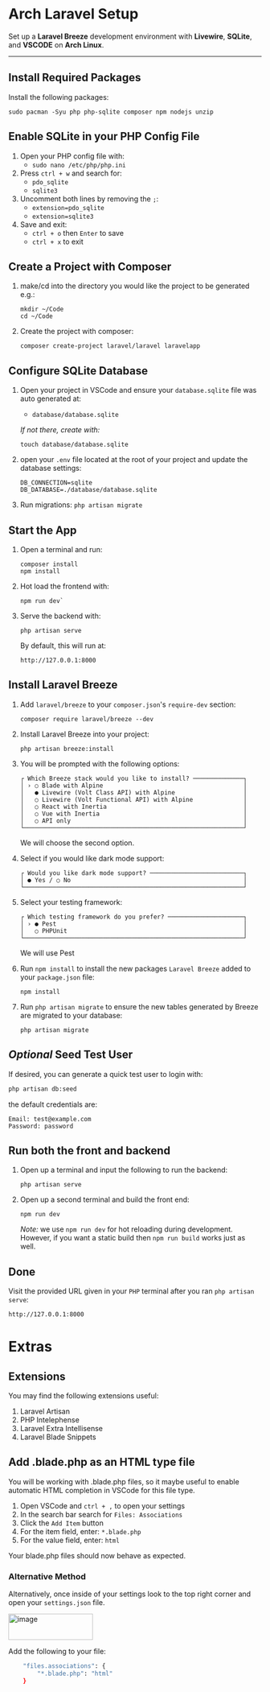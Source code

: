 # Arch Laravel Setup

Set up a **Laravel Breeze** development environment with **Livewire**, **SQLite**, and **VSCODE** on **Arch Linux**.

---

## Install Required Packages

Install the following packages:
```
sudo pacman -Syu php php-sqlite composer npm nodejs unzip
```
## Enable SQLite in your PHP Config File
1. Open your PHP config file with:  
    - `sudo nano /etc/php/php.ini`
2. Press `ctrl + w` and search for:  
    - `pdo_sqlite`
    -  `sqlite3`
3. Uncomment both lines by removing the `;`:  
    - `extension=pdo_sqlite`  
    - `extension=sqlite3`
4. Save and exit:
    - `ctrl + o` then `Enter` to save
    - `ctrl + x` to exit
## Create a Project with Composer
1. make/cd into the directory you would like the project to be generated e.g.:
    ```
    mkdir ~/Code  
    cd ~/Code
    ```  
2. Create the project with composer:  
    ```
    composer create-project laravel/laravel laravelapp
    ```
## Configure SQLite Database
1. Open your project in VSCode and ensure your `database.sqlite` file was auto generated at:  
    - `database/database.sqlite`
      
    *If not there, create with:*
    ```
    touch database/database.sqlite
    ```
2. open your `.env` file located at the root of your project and update the database settings:
     ```
     DB_CONNECTION=sqlite
     DB_DATABASE=./database/database.sqlite
     ```
3. Run migrations:
     `php artisan migrate`
## Start the App
1. Open a terminal and run:
     ```
     composer install
     npm install
     ```
2. Hot load the frontend with:  
   ```
   npm run dev`
   ```
4. Serve the backend with:  
     ```
     php artisan serve
     ```
   
      By default, this will run at:
   
     ```
     http://127.0.0.1:8000
     ```
     
## Install Laravel Breeze
1. Add `laravel/breeze` to your `composer.json`'s `require-dev` section:
     ```
     composer require laravel/breeze --dev
     ```
2. Install Laravel Breeze into your project:
    ```
    php artisan breeze:install
    ```
3. You will be prompted with the following options:
     ```
   ┌ Which Breeze stack would you like to install? ──────────────┐
   │ › ○ Blade with Alpine                                       │
   │   ● Livewire (Volt Class API) with Alpine                   │
   │   ○ Livewire (Volt Functional API) with Alpine              │
   │   ○ React with Inertia                                      │
   │   ○ Vue with Inertia                                        │
   │   ○ API only                                                │
   └─────────────────────────────────────────────────────────────┘
     ```
   We will choose the second option.
   
4. Select if you would like dark mode support:
     ```
     ┌ Would you like dark mode support? ──────────────────────────┐
     │ ● Yes / ○ No                                                │
     └─────────────────────────────────────────────────────────────┘
     ```
     
5. Select your testing framework:
     ```
     ┌ Which testing framework do you prefer? ─────────────────────┐
     │ › ● Pest                                                    │
     │   ○ PHPUnit                                                 │
     └─────────────────────────────────────────────────────────────┘
     ```
     We will use Pest
   
6. Run `npm install` to install the new packages `Laravel Breeze` added to your `package.json` file:
     ```
     npm install
     ```
7. Run `php artisan migrate` to ensure the new tables generated by Breeze are migrated to your database:
     ```
     php artisan migrate
     ```
## *Optional* Seed Test User
If desired, you can generate a quick test user to login with:  
```bash
php artisan db:seed
```
the default credentials are:  
```
Email: test@example.com  
Password: password
```
## Run both the front and backend
1. Open up a terminal and input the following to run the backend:
     ```
     php artisan serve
     ```
2. Open up a second terminal and build the front end:
     ```
     npm run dev
     ```
     *Note:* we use `npm run dev` for hot reloading during development. However, if you want a static build then `npm run build` works just as well.
## Done
Visit the provided URL given in your `PHP` terminal after you ran `php artisan serve`:  
```bash
http://127.0.0.1:8000
```

# Extras
## Extensions
You may find the following extensions useful:  
1. Laravel Artisan
2. PHP Intelephense
3. Laravel Extra Intellisense
4. Laravel Blade Snippets
## Add .blade.php as an HTML type file  
You will be working with .blade.php files, so it maybe useful to enable automatic HTML completion in VSCode for this file type.  
1. Open VSCode and `ctrl + ,` to open your settings
2. In the search bar search for `Files: Associations`
3. Click the `Add Item` button
4. For the item field, enter: `*.blade.php`
5. For the value field, enter: `html`  

Your blade.php files should now behave as expected.

### Alternative Method
Alternatively, once inside of your settings look to the top right corner and open your `settings.json` file.  

<img width="168" height="52" alt="image" src="https://github.com/user-attachments/assets/92868c9c-0bc1-401c-92f8-0f3df5757ec7" />  

Add the following to your file:  

```bash
    "files.associations": {
        "*.blade.php": "html"
    }
```



